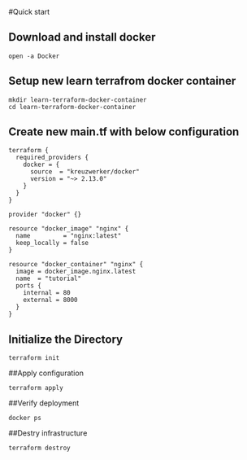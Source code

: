 #Quick start
## Download and install docker

```
open -a Docker
```

## Setup new learn terrafrom docker container

```
mkdir learn-terraform-docker-container
cd learn-terraform-docker-container
```

## Create new main.tf with below configuration

```
terraform {
  required_providers {
    docker = {
      source  = "kreuzwerker/docker"
      version = "~> 2.13.0"
    }
  }
}

provider "docker" {}

resource "docker_image" "nginx" {
  name         = "nginx:latest"
  keep_locally = false
}

resource "docker_container" "nginx" {
  image = docker_image.nginx.latest
  name  = "tutorial"
  ports {
    internal = 80
    external = 8000
  }
}

```

## Initialize the Directory

```
terraform init
```

##Apply configuration

```
terraform apply
```

##Verify deployment

```
docker ps
```

##Destry infrastructure

```
terraform destroy
```